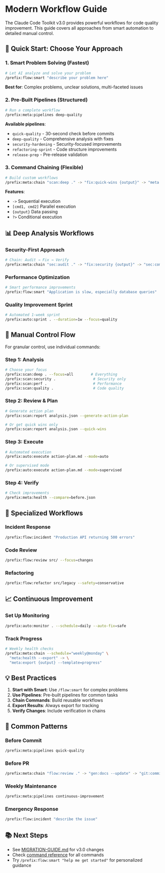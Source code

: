 # Modern Workflow Guide

The Claude Code Toolkit v3.0 provides powerful workflows for code quality improvement. This guide covers all approaches from smart automation to detailed manual control.

## 🚀 Quick Start: Choose Your Approach

### 1. Smart Problem Solving (Fastest)

```bash
# Let AI analyze and solve your problem
/prefix:flow:smart "describe your problem here"
```

**Best for**: Complex problems, unclear solutions, multi-faceted issues

### 2. Pre-Built Pipelines (Structured)

```bash
# Run a complete workflow
/prefix:meta:pipelines deep-quality
```

**Available pipelines**:
- `quick-quality` - 30-second check before commits
- `deep-quality` - Comprehensive analysis with fixes
- `security-hardening` - Security-focused improvements
- `refactoring-sprint` - Code structure improvements
- `release-prep` - Pre-release validation

### 3. Command Chaining (Flexible)

```bash
# Build custom workflows
/prefix:meta:chain "scan:deep ." -> "fix:quick-wins {output}" -> "meta:health"
```

**Features**:
- `->` Sequential execution
- `[cmd1, cmd2]` Parallel execution
- `{output}` Data passing
- `?>` Conditional execution

## 📊 Deep Analysis Workflows

### Security-First Approach

```bash
# Chain: Audit → Fix → Verify
/prefix:meta:chain "sec:audit ." -> "fix:security {output}" -> "sec:comply"
```

### Performance Optimization

```bash
# Smart performance improvements
/prefix:flow:smart "Application is slow, especially database queries"
```

### Quality Improvement Sprint

```bash
# Automated 1-week sprint
/prefix:auto:sprint . --duration=1w --focus=quality
```

## 🔧 Manual Control Flow

For granular control, use individual commands:

### Step 1: Analysis

```bash
# Choose your focus
/prefix:scan:deep . --focus=all        # Everything
/prefix:scan:security .                 # Security only
/prefix:scan:perf .                     # Performance
/prefix:scan:quality .                  # Code quality
```

### Step 2: Review & Plan

```bash
# Generate action plan
/prefix:scan:report analysis.json --generate-action-plan

# Or get quick wins only
/prefix:scan:report analysis.json --quick-wins
```

### Step 3: Execute

```bash
# Automated execution
/prefix:auto:execute action-plan.md --mode=auto

# Or supervised mode
/prefix:auto:execute action-plan.md --mode=supervised
```

### Step 4: Verify

```bash
# Check improvements
/prefix:meta:health --compare=before.json
```

## 🎯 Specialized Workflows

### Incident Response

```bash
/prefix:flow:incident "Production API returning 500 errors"
```

### Code Review

```bash
/prefix:flow:review src/ --focus=changes
```

### Refactoring

```bash
/prefix:flow:refactor src/legacy --safety=conservative
```

## 📈 Continuous Improvement

### Set Up Monitoring

```bash
/prefix:auto:monitor . --schedule=daily --auto-fix=safe
```

### Track Progress

```bash
# Weekly health checks
/prefix:meta:chain --schedule="weekly@monday" \
  "meta:health --export" -> \
  "meta:export {output} --template=progress"
```

## 💡 Best Practices

1. **Start with Smart**: Use `/flow:smart` for complex problems
2. **Use Pipelines**: Pre-built pipelines for common tasks
3. **Chain Commands**: Build reusable workflows
4. **Export Results**: Always export for tracking
5. **Verify Changes**: Include verification in chains

## 🔗 Common Patterns

### Before Commit
```bash
/prefix:meta:pipelines quick-quality
```

### Before PR
```bash
/prefix:meta:chain "flow:review ." -> "gen:docs --update" -> "git:commit"
```

### Weekly Maintenance
```bash
/prefix:meta:pipelines continuous-improvement
```

### Emergency Response
```bash
/prefix:flow:incident "describe the issue"
```

## 📚 Next Steps

- See [MIGRATION-GUIDE.md](../MIGRATION-GUIDE.md) for v3.0 changes
- Check [command reference](../../README.md#available-commands) for all commands
- Try `/prefix:flow:smart "help me get started"` for personalized guidance